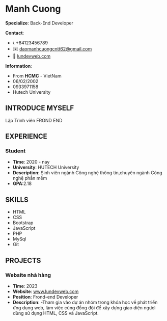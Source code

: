  # Manh Cuong

**Specialize**: Back-End Developer

**Contact**:
- 📞 +84123456789
- ✉️ daomanhcuongcntt62@gmail.com
- 🔗 [lundevweb.com](https://lundevweb.com)

**Information**:
- From **HCMC** - VietNam
- 06/02/2002
- 0933971158
- Hutech University

## INTRODUCE MYSELF

Lập Trình viên FROND END

## EXPERIENCE


### Student
- **Time**: 2020 - nay
- **University**: HUTECH University
- **Description**: Sinh viên ngành Công nghệ thông tin,chuyên ngành Công nghệ phần mềm
- **GPA**:2.18

## SKILLS
- HTML
- CSS
- Bootstrap
- JavaScript
- PHP
- MySql
- Git
  

## PROJECTS

### Website nhà hàng 
- **Time**: 2023
- **Website**: www.lundevweb.com
- **Position**: Frond-end Developer
- **Description**:
  -Tham gia vào dự án nhóm trong khóa học về phát triển ứng dụng web, làm việc cùng đồng đội để xây dựng giao diện người dùng sử dụng HTML, CSS và JavaScript.


